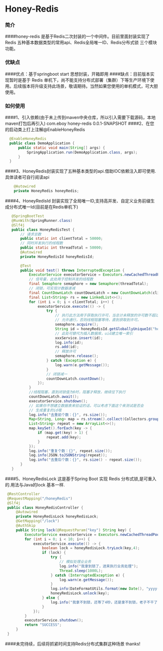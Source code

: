 # Honey-Redis
### 简介
####honey-redis 是基于Redis二次封装的一个中间件。目前里面封装实现了 Redis 五种基本数据类型的常用api、Redis全局唯一ID、Redis分布式锁 三个模块功能。

### 优缺点
####优点：基于springboot start 思想封装，开箱即用
####缺点：目前版本实现暂时是基于 Redis 单机下，尚不能支持分布式部署（集群）下等生产环境下使用。后续版本将升级支持此场景，敬请期待。当然如果您使用的单机模式，可大胆使用。

### 如何使用
####1、引入依赖(由于未上传到maven中央仓库，所以引入需要下载源码，本地maven打包后再引入)
    <!-- honey-redis-->
    <dependency>
        <groupId>com.eboy</groupId>
        <artifactId>honey-redis</artifactId>
        <version>0.0.1-SNAPSHOT</version>
    </dependency>
####2、在您的启动类上打上注解@EnableHoneyRedis
```java  
  @EnableHoneyRedis
  public class DemoApplication {
      public static void main(String[] args) {
          SpringApplication.run(DemoApplication.class, args);
      }
  }
```
####3、HoneyRedis封装实现了五种基本类型的api.借助IOC依赖注入即可使用.具体读者可自行阅读api
```java
    @Autowired
    private HoneyRedis honeyRedis; 
```
####4、HoneyRedisId 封装实现了全局唯一ID,支持高并发、自定义业务前缀生成分布式唯一Id(目前是在Redis单机下)
```java
   @SpringBootTest
   @RunWith(SpringRunner.class)
   @Slf4j
   public class HoneyRedisTest {
       // 请求总数
       public static int clientTotal = 50000;
       // 同时并发执行的线程数
       public static int threadTotal = 50000;
       @Autowired
       private HoneyRedisId honeyRedisId;
      
       @Test
       public void test() throws InterruptedException {
           ExecutorService executorService = Executors.newCachedThreadPool();
           // 信号量，此处用于控制并发的线程数
           final Semaphore semaphore = new Semaphore(threadTotal);
           // 闭锁，可实现计数器递减
           final CountDownLatch countDownLatch = new CountDownLatch(clientTotal);
           final List<String> rs = new LinkedList<>();
           for (int i = 0; i < clientTotal; i++) {
               executorService.execute(() -> {
                   try {
                       // 执行此方法用于获取执行许可，当总计未释放的许可数不超过规定threadTotal时，
                       // 允许通行，否则线程阻塞等待，直到获取到许可。
                       semaphore.acquire();
                       String id = honeyRedisId.getGloballyUniqueId("honeyRedis");
                       // 此处可替代为插入数据库，uid建立唯一索引
                       xxxService.insert(id);
                       log.info(id);
                       rs.add(id);
                       // 释放许可
                       semaphore.release();
                   } catch (Exception e) {
                       log.warn(e.getMessage());
                   }
                   // 闭锁减一
                   countDownLatch.countDown();
               });
           }
           //线程阻塞，直到闭锁值为0时，阻塞才释放，继续往下执行
           countDownLatch.await();
           executorService.shutdown();
           // 如果你不想建立数据表来验证的话，可以考虑下面这个来测试是否会
           // 生成重复的id哦
           log.info("去重前个数：{}", rs.size());
           Map<String, Long> map = rs.stream().collect(Collectors.groupingBy(p -> p, Collectors.counting()));
           List<String> repeat = new ArrayList<>();
           map.keySet().forEach(key -> {
               if (map.get(key) > 1) {
                   repeat.add(key);
               }
           });
           log.info("重复个数：{}", repeat.size());
           log.info(JSON.toJSONString(repeat));
           log.info("去重后个数：{}", rs.size() - repeat.size());
       }
   }
```
####5、HoneyRedisLock 这是基于Spring Boot 实现 Redis 分布式锁,是可重入的.用法与Java的lock 基本一样.
```java
 @RestController
 @RequestMapping("/honeyRedis")
 @Slf4j
 public class HoneyRedisController {
     @Autowired
     private HoneyRedisLock honeyRedisLock;
     @GetMapping("/lock")
     @AuthSkip
     public String lock(@RequestParam("key") String key) {
         ExecutorService executorService = Executors.newCachedThreadPool();
         for (int i = 0; i < 10; i++) {
             executorService.execute(() -> {
                 boolean lock = honeyRedisLock.tryLock(key,4);
                 if (lock) {
                     try {
                         // 模拟处理业业务
                         log.info("我拿到锁了，进来执行业务处理");
                         Thread.sleep(1000L);
                     } catch (InterruptedException e) {
                         log.warn(e.getMessage());
                     }
                     log.info(DateFormatUtils.format(new Date(), "yyyy-MM-dd HH:mm:ss"));
                     honeyRedisLock.unlock(key);
                 } else {
                     log.info("我拿不到锁，还等了4秒，还是拿不到锁，老子不干了");
                 }
             });
         }
         executorService.shutdown();
         return "SUCCESS";
     }
 }
```
####未完待续，后续将抓紧时间支持Redis分布式集群这种场景 thanks!
